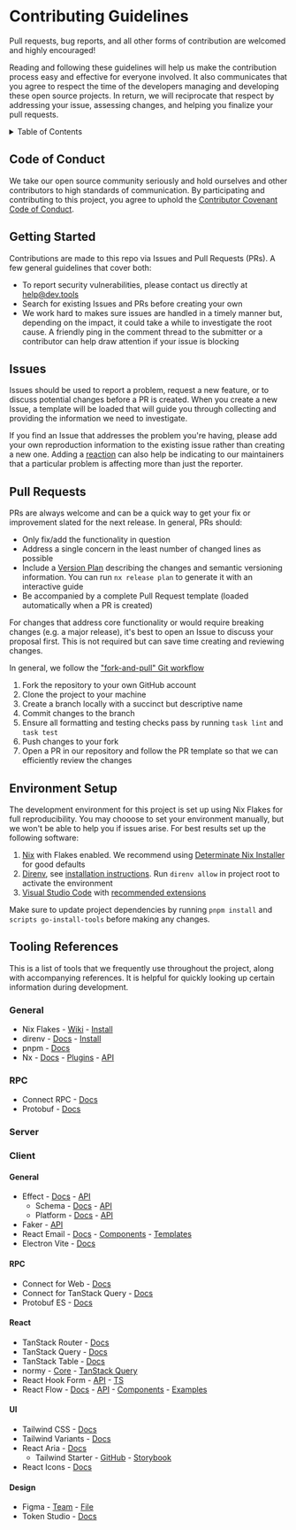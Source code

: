 # Contributing Guidelines

Pull requests, bug reports, and all other forms of contribution are welcomed and highly encouraged!

Reading and following these guidelines will help us make the contribution process easy and effective for everyone involved. It also communicates that you agree to respect the time of the developers managing and developing these open source projects. In return, we will reciprocate that respect by addressing your issue, assessing changes, and helping you finalize your pull requests.

<details>
  <summary>Table of Contents</summary>
  <ol>
    <li><a href="#code-of-conduct">Code of Conduct</a></li>
    <li><a href="#getting-started">Getting Started</a></li>
    <li><a href="#issues">Issues</a></li>
    <li><a href="#pull-requests">Pull Requests</a></li>
    <li><a href="#environment-setup">Environment Setup</a></li>
    <li>
      <a href="#tooling-references">Tooling References</a>
      <ul>
        <li><a href="#general">General</a></li>
        <li><a href="#server">Server</a></li>
        <li><a href="#client">Client</a></li>
      </ul>
    </li>
  </ol>
</details>

## Code of Conduct

We take our open source community seriously and hold ourselves and other contributors to high standards of communication. By participating and contributing to this project, you agree to uphold the [Contributor Covenant Code of Conduct](CODE-OF-CONDUCT.md).

## Getting Started

Contributions are made to this repo via Issues and Pull Requests (PRs). A few general guidelines that cover both:

- To report security vulnerabilities, please contact us directly at [help@dev.tools](mailto:help@dev.tools)
- Search for existing Issues and PRs before creating your own
- We work hard to makes sure issues are handled in a timely manner but, depending on the impact, it could take a while to investigate the root cause. A friendly ping in the comment thread to the submitter or a contributor can help draw attention if your issue is blocking

## Issues

Issues should be used to report a problem, request a new feature, or to discuss potential changes before a PR is created. When you create a new Issue, a template will be loaded that will guide you through collecting and providing the information we need to investigate.

If you find an Issue that addresses the problem you're having, please add your own reproduction information to the existing issue rather than creating a new one. Adding a [reaction](https://github.blog/2016-03-10-add-reactions-to-pull-requests-issues-and-comments/) can also help be indicating to our maintainers that a particular problem is affecting more than just the reporter.

## Pull Requests

PRs are always welcome and can be a quick way to get your fix or improvement slated for the next release. In general, PRs should:

- Only fix/add the functionality in question
- Address a single concern in the least number of changed lines as possible
- Include a [Version Plan](https://nx.dev/recipes/nx-release/file-based-versioning-version-plans#create-version-plans) describing the changes and semantic versioning information. You can run `nx release plan` to generate it with an interactive guide
- Be accompanied by a complete Pull Request template (loaded automatically when a PR is created)

For changes that address core functionality or would require breaking changes (e.g. a major release), it's best to open an Issue to discuss your proposal first. This is not required but can save time creating and reviewing changes.

In general, we follow the ["fork-and-pull" Git workflow](https://github.com/susam/gitpr)

1. Fork the repository to your own GitHub account
2. Clone the project to your machine
3. Create a branch locally with a succinct but descriptive name
4. Commit changes to the branch
5. Ensure all formatting and testing checks pass by running `task lint` and `task test`
6. Push changes to your fork
7. Open a PR in our repository and follow the PR template so that we can efficiently review the changes

## Environment Setup

The development environment for this project is set up using Nix Flakes for full reproducibility. You may chooose to set your environment manually, but we won't be able to help you if issues arise. For best results set up the following software:

1. [Nix](https://nixos.org/) with Flakes enabled. We recommend using [Determinate Nix Installer](https://github.com/DeterminateSystems/nix-installer) for good defaults
2. [Direnv](https://direnv.net/), see [installation instructions](https://direnv.net/docs/installation.html). Run `direnv allow` in project root to activate the environment
3. [Visual Studio Code](https://code.visualstudio.com/) with [recommended extensions](https://code.visualstudio.com/docs/editor/extension-marketplace#_recommended-extensions)

Make sure to update project dependencies by running `pnpm install` and `scripts go-install-tools` before making any changes.

## Tooling References

This is a list of tools that we frequently use throughout the project, along with accompanying references. It is helpful for quickly looking up certain information during development.

### General

- Nix Flakes - [Wiki](https://wiki.nixos.org/wiki/Flakes) - [Install](https://github.com/DeterminateSystems/nix-installer#readme)
- direnv - [Docs](https://direnv.net/) - [Install](https://direnv.net/docs/installation.html)
- pnpm - [Docs](https://pnpm.io/motivation)
- Nx - [Docs](https://nx.dev/getting-started/intro) - [Plugins](https://nx.dev/plugin-registry) - [API](https://nx.dev/nx-api)

### RPC

- Connect RPC - [Docs](https://connectrpc.com/docs/introduction)
- Protobuf - [Docs](https://protobuf.dev/)

### Server

<!-- TODO: @Ege fill out server tooling references -->

### Client

#### General

- Effect - [Docs](https://effect.website/docs/) - [API](https://effect-ts.github.io/effect/docs/effect)
  - Schema - [Docs](https://effect.website/docs/schema/introduction/) - [API](https://effect-ts.github.io/effect/effect/Schema.ts.html)
  - Platform - [Docs](https://effect.website/docs/platform/introduction/) - [API](https://effect-ts.github.io/effect/docs/platform)
- Faker - [API](https://fakerjs.dev/api/)
- React Email - [Docs](https://react.email/docs/introduction) - [Components](https://react.email/components) - [Templates](https://react.email/templates)
- Electron Vite - [Docs](https://electron-vite.org/guide/)

#### RPC

- Connect for Web - [Docs](https://connectrpc.com/docs/web/getting-started)
- Connect for TanStack Query - [Docs](https://github.com/connectrpc/connect-query-es)
- Protobuf ES - [Docs](https://github.com/bufbuild/protobuf-es/blob/main/MANUAL.md)

#### React

- TanStack Router - [Docs](https://tanstack.com/router/latest/docs/framework/react/overview)
- TanStack Query - [Docs](https://tanstack.com/query/latest/docs/framework/react/overview)
- TanStack Table - [Docs](https://tanstack.com/table/latest/docs/introduction)
- normy - [Core](https://github.com/klis87/normy#readme) - [TanStack Query](https://github.com/klis87/normy/tree/master/packages/normy-react-query#readme)
- React Hook Form - [API](https://react-hook-form.com/docs) - [TS](https://react-hook-form.com/ts)
- React Flow - [Docs](https://reactflow.dev/learn) - [API](https://reactflow.dev/api-reference) - [Components](https://reactflow.dev/components) - [Examples](https://reactflow.dev/examples)

#### UI

- Tailwind CSS - [Docs](https://tailwindcss.com/docs/installation)
- Tailwind Variants - [Docs](https://www.tailwind-variants.org/docs/introduction)
- React Aria - [Docs](https://react-spectrum.adobe.com/react-aria/components.html)
  - Tailwind Starter - [GitHub](https://github.com/adobe/react-spectrum/tree/main/starters/tailwind) - [Storybook](https://react-spectrum.adobe.com/react-aria-tailwind-starter/)
- React Icons - [Docs](https://react-icons.github.io/react-icons)

#### Design

<!-- TODO: probably move to the private repository -->

- Figma - [Team](https://www.figma.com/files/team/1400037238435055305/all-projects) - [File](https://www.figma.com/design/psOxuc1CnTJTklIvga49To/DevTools)
- Token Studio - [Docs](https://docs.tokens.studio/)
